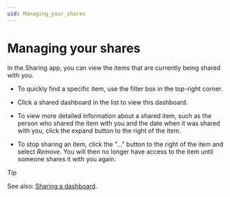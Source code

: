 ```yaml
---
uid: Managing_your_shares
---
```


# Managing your shares

In the Sharing app, you can view the items that are currently being shared with you.

- To quickly find a specific item, use the filter box in the top-right corner.

- Click a shared dashboard in the list to view this dashboard.

- To view more detailed information about a shared item, such as the person who shared the item with you and the date when it was shared with you, click the expand button to the right of the item.

- To stop sharing an item, click the "..." button to the right of the item and select *Remove*. You will then no longer have access to the item until someone shares it with you again.

> [!TIP]
> See also: [Sharing a dashboard](xref:Sharing_a_dashboard).
